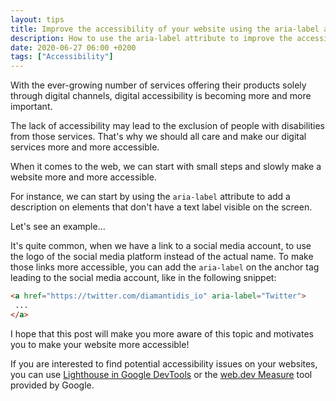 ```yaml
---
layout: tips
title: Improve the accessibility of your website using the aria-label attribute
description: How to use the aria-label attribute to improve the accessibility of a website
date: 2020-06-27 06:00 +0200
tags: ["Accessibility"]
---
```


With the ever-growing number of services offering their products solely through digital channels, digital accessibility is becoming more and more important.

The lack of accessibility may lead to the exclusion of people with disabilities from those services.
That's why we should all care and make our digital services more and more accessible.

When it comes to the web, we can start with small steps and slowly make a website more and more accessible.

For instance, we can start by using the `aria-label` attribute to add a description on elements that don't have a text label visible on the screen. 

Let's see an example...

It's quite common, when we have a link to a social media account, to use the logo of the social media platform instead of the actual name. To make those links more accessible, you can add the `aria-label` on the anchor tag leading to the social media account, like in the following snippet:

```html
<a href="https://twitter.com/diamantidis_io" aria-label="Twitter">
 ...
</a>
```

I hope that this post will make you more aware of this topic and motivates you to make your website more accessible!

If you are interested to find potential accessibility issues on your websites, you can use [Lighthouse in Google DevTools] or the [web.dev Measure] tool provided by Google. 

[Lighthouse in Google DevTools]: https://developers.google.com/web/tools/lighthouse#devtools
[web.dev Measure]: https://web.dev/measure/